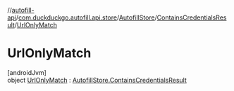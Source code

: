 //[autofill-api](../../../../../index.md)/[com.duckduckgo.autofill.api.store](../../../index.md)/[AutofillStore](../../index.md)/[ContainsCredentialsResult](../index.md)/[UrlOnlyMatch](index.md)

# UrlOnlyMatch

[androidJvm]\
object [UrlOnlyMatch](index.md) : [AutofillStore.ContainsCredentialsResult](../index.md)
